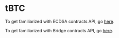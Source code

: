 # tBTC

To get familiarized with ECDSA contracts API, go [here](ecdsa-api/generated-docs/index.md).

To get familiarized with Bridge contracts API, go [here](tbtc-v2-api/generated-docs/index.md).
